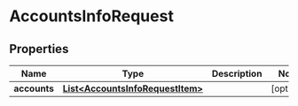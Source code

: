 

# AccountsInfoRequest

## Properties

Name | Type | Description | Notes
------------ | ------------- | ------------- | -------------
**accounts** | [**List&lt;AccountsInfoRequestItem&gt;**](AccountsInfoRequestItem.md) |  |  [optional]



